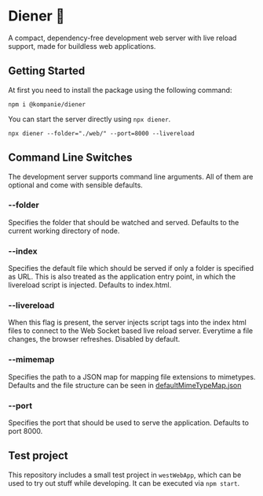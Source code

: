 # Diener 🤵

A compact, dependency-free development web server with live reload support, made for buildless web applications.

## Getting Started

At first you need to install the package using the following command:

```console
npm i @kompanie/diener
```

You can start the server directly using `npx diener`.

```console
npx diener --folder="./web/" --port=8000 --livereload
```

## Command Line Switches

The development server supports command line arguments.
All of them are optional and come with sensible defaults.

### --folder

Specifies the folder that should be watched and served. Defaults to the current working directory of node.

### --index

Specifies the default file which should be served if only a folder is specified as URL. This is also treated as the application entry point, in which the livereload script is injected. Defaults to index.html.

### --livereload

When this flag is present, the server injects script tags into the index html files to connect to the Web Socket based live reload server.
Everytime a file changes, the browser refreshes.
Disabled by default.

### --mimemap

Specifies the path to a JSON map for mapping file extensions to mimetypes. Defaults and the file structure can be seen in [defaultMimeTypeMap.json](./source/defaultMimeTypeMap.json)

### --port

Specifies the port that should be used to serve the application. Defaults to port 8000.

## Test project

This repository includes a small test project in `westWebApp`, which can be used to try out stuff while developing. It can be executed via `npm start`.
